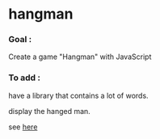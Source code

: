 # hangman

### Goal :

Create a game "Hangman" with JavaScript

### To add :

have a library that contains a lot of words.

display the hanged man.

see [here](https://osimers1.github.io/hangman/)
